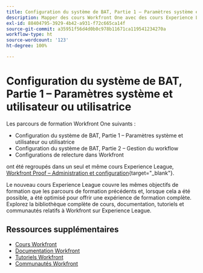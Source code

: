 ```yaml
---
title: Configuration du système de BAT, Partie 1 – Paramètres système et utilisateur ou utilisatrice
description: Mapper des cours Workfront One avec des cours Experience League
exl-id: 88404795-3929-4b42-a931-f72c665ca14f
source-git-commit: a35951f56d4d0b0c978b11671ca119541234270a
workflow-type: ht
source-wordcount: '123'
ht-degree: 100%

---
```


# Configuration du système de BAT, Partie 1 – Paramètres système et utilisateur ou utilisatrice

Les parcours de formation Workfront One suivants :

* Configuration du système de BAT, Partie 1 – Paramètres système et utilisateur ou utilisatrice
* Configuration du système de BAT, Partie 2 – Gestion du workflow
* Configurations de relecture dans Workfront

ont été regroupés dans un seul et même cours Experience League, [Workfront Proof – Administration et configuration](https://experienceleague.adobe.com/?recommended=Workfront-A-1-2022.3.proof){target="_blank"}.

Le nouveau cours Experience League couvre les mêmes objectifs de formation que les parcours de formation précédents et, lorsque cela a été possible, a été optimisé pour offrir une expérience de formation complète.  Explorez la bibliothèque complète de cours, documentation, tutoriels et communautés relatifs à Workfront sur Experience League.

## Ressources supplémentaires

* [Cours Workfront](https://experienceleague.adobe.com/?lang=fr&amp;Solution=Workfront#courses)
* [Documentation Workfront](https://experienceleague.adobe.com/docs/workfront.html?lang=fr)
* [Tutoriels Workfront](https://experienceleague.adobe.com/docs/workfront-learn/tutorials-workfront/home.html?lang=fr)
* [Communautés Workfront](https://experienceleaguecommunities.adobe.com/t5/workfront/ct-p/workfront)
